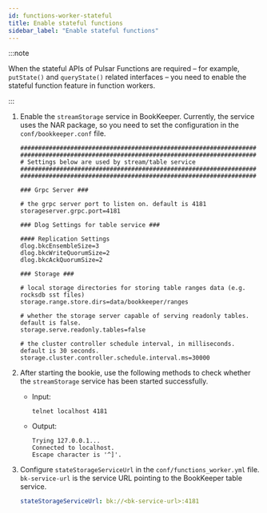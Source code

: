 ```yaml
---
id: functions-worker-stateful
title: Enable stateful functions
sidebar_label: "Enable stateful functions"
---
```


:::note

When the stateful APIs of Pulsar Functions are required – for example, `putState()` and `queryState()` related interfaces – you need to enable the stateful function feature in function workers.

:::

1. Enable the `streamStorage` service in BookKeeper.
   Currently, the service uses the NAR package, so you need to set the configuration in the `conf/bookkeeper.conf` file.

   ```shell
   ##################################################################
   ##################################################################
   # Settings below are used by stream/table service
   ##################################################################
   ##################################################################
   
   ### Grpc Server ###

   # the grpc server port to listen on. default is 4181
   storageserver.grpc.port=4181

   ### Dlog Settings for table service ###

   #### Replication Settings
   dlog.bkcEnsembleSize=3
   dlog.bkcWriteQuorumSize=2
   dlog.bkcAckQuorumSize=2

   ### Storage ###

   # local storage directories for storing table ranges data (e.g. rocksdb sst files)
   storage.range.store.dirs=data/bookkeeper/ranges

   # whether the storage server capable of serving readonly tables. default is false.
   storage.serve.readonly.tables=false

   # the cluster controller schedule interval, in milliseconds. default is 30 seconds.
   storage.cluster.controller.schedule.interval.ms=30000
   ```

2. After starting the bookie, use the following methods to check whether the `streamStorage` service has been started successfully.

   * Input:

      ```shell
      telnet localhost 4181
      ```

   * Output:

      ```text
      Trying 127.0.0.1...
      Connected to localhost.
      Escape character is '^]'.
      ```

3. Configure `stateStorageServiceUrl` in the `conf/functions_worker.yml` file. 
   `bk-service-url` is the service URL pointing to the BookKeeper table service.

   ```yaml
   stateStorageServiceUrl: bk://<bk-service-url>:4181
   ```
